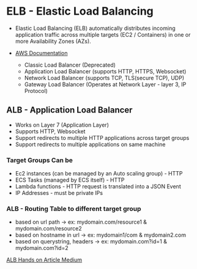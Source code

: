 # ELB - Elastic Load Balancing

- Elastic Load Balancing (ELB) automatically distributes incoming application traffic across multiple targets (EC2 / Containers) in one or more Availability Zones (AZs). 
- [AWS Documentation](https://aws.amazon.com/elasticloadbalancing/)

    - Classic Load Balancer (Deprecated)
    - Application Load Balancer (supports HTTP, HTTPS, Websocket)
    - Network Load Balancer (supports TCP, TLS(secure TCP), UDP)
    - Gateway Load Balancer (Operates at Network Layer - layer 3, IP Protocol)


## ALB - Application Load Balancer
- Works on Layer 7 (Application Layer)
- Supports HTTP, Websocket
- Support redirects to multiple HTTP applications across target groups
- Support redirects to multiple applications on same machine

### Target Groups Can be
- Ec2 instances (can be managed by an Auto scaling group) - HTTP
- ECS Tasks (managed by ECS itself) - HTTP
- Lambda functions - HTTP request is translated into a JSON Event
- IP Addresses - must be private IPs 

###  ALB - Routing Table to different target group
- based on url path -> ex:  mydomain.com/resource1 & mydomain.com/resource2
- based on hostname in url -> ex: mydomain1/com & mydomain2.com
- based on querystring, headers -> ex: mydomain.com?id=1 & mydomain.com?id=2

[ALB Hands on Article Medium](https://hkcodeblogs.medium.com/scaling-with-aws-1-application-load-balancer-alb-b9ea2edb5f46)